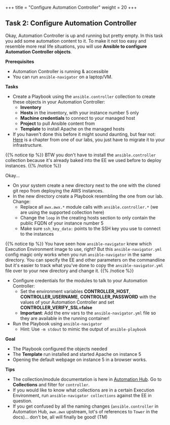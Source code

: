 +++
title = "Configure Automation Controller"
weight = 20
+++

## Task 2: Configure Automation Controller 
Okay, Automation Controller is up and running but pretty empty. In this task you add some automation content to it. To make it not too easy and resemble more real life situations, you will use **Ansible to configure Automation Controller objects**.

**Prerequisites**
* Automation Controller is running & accessible
* You can run `ansible-navigator` on a laptop/VM.


**Tasks**
* Create a Playbook using the `ansible.controller` collection to create these objects in your Automation Controller:
  * **Inventory**
  * **Hosts** in the inventory, with your instance number 5 only
  * **Machine credentials** to connect to your managed host
  * **Project** to pull Ansible content from
  * **Template** to install Apache on the managed hosts 
* If you haven't done this before it might sound daunting, but fear not: [Here](https://ansible-labs-crew.github.io/ansible-controller-advanced/3-awx-collection-intro/) is a chapter from one of our labs, you just have to migrate it to your infrastructure.

{{% notice tip %}}
BTW you don't have to install the `ansible.controller` collection because it's already baked into the EE we used before to deploy instances.
{{% /notice %}}


Okay...
* On your system create a new directory next to the one with the cloned git repo from deploying the AWS instances. 
* In the new directory create a Playbook resembling the one from our lab. Change:
  * Replace all `awx.awx.*` module calls with `ansible.controller.*` (we are using the supported collection here)
  * Change the `loop` in the creating hosts section to only contain the public FQDN of your instance number 5
  * Make sure `ssh_key_data:` points to the SSH key you use to connect to the instances 

{{% notice tip %}}
You have seen how `ansible-navigator` knew which Execution Environment image to use, right? But this `ansible-navigator.yml` config magic only works when you run `ansible-navigator` in the same directory. You can specify the EE and other parameters on the commandline but it's easier to track what you've done to copy the `ansible-navigator.yml` file over to your new directory and change it.
{{% /notice %}}

* Configure credentials for the modules to talk to your Automation Controller:
  * Set the environment variables **CONTROLLER_HOST**, **CONTROLLER_USERNAME**, **CONTROLLER_PASSWORD** with the values of your Automation Controller and set **CONTROLLER_VERIFY_SSL=false**
  * **Important**: Add the env vars to the `ansible-navigator.yml` file so they are available in the running container!
* Run the Playbook using `ansible-navigator`
  * Hint: Use `-m stdout` to mimic the output of `ansible-playbook`


**Goal**
* The Playbook configured the objects needed
* The **Template** run installed and started Apache on instance 5
* Opening the default webpage on instance 5 in a browser works.

**Tips**
* The collection/module documentation is here in [Automation Hub](https://console.redhat.com/ansible/automation-hub). Go to **Collections** and filter for `controller`.
* If you would like to know what collections are in a certain Execution Environment, run `ansible-navigator collections` against the EE in question.
* If you get confused by all the naming changes (`ansible.controller` in Automation Hub, `awx.awx` upstream, lot's of references to `Tower` in the docs)... don't be, all will finally be good! (TM)

